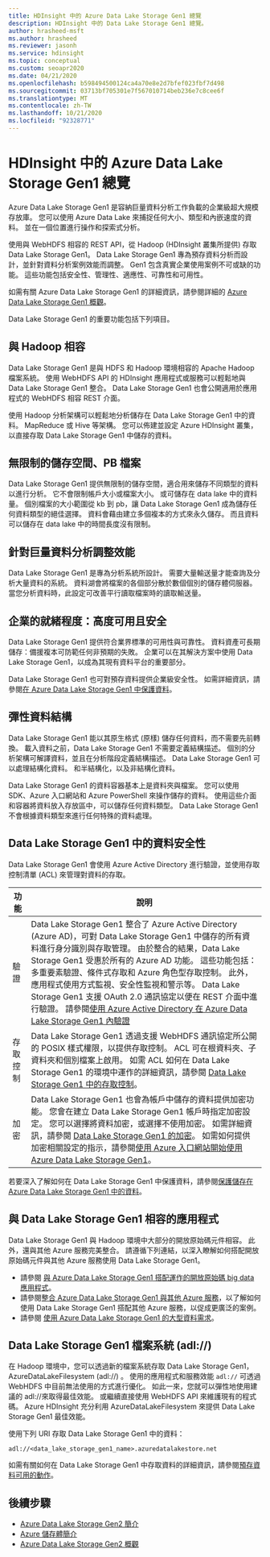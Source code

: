 ```yaml
---
title: HDInsight 中的 Azure Data Lake Storage Gen1 總覽
description: HDInsight 中的 Data Lake Storage Gen1 總覽。
author: hrasheed-msft
ms.author: hrasheed
ms.reviewer: jasonh
ms.service: hdinsight
ms.topic: conceptual
ms.custom: seoapr2020
ms.date: 04/21/2020
ms.openlocfilehash: b598494500124ca4a70e8e2d7bfef023fbf7d498
ms.sourcegitcommit: 03713bf705301e7f567010714beb236e7c8cee6f
ms.translationtype: MT
ms.contentlocale: zh-TW
ms.lasthandoff: 10/21/2020
ms.locfileid: "92328771"
---
```

# <a name="azure-data-lake-storage-gen1-overview-in-hdinsight"></a>HDInsight 中的 Azure Data Lake Storage Gen1 總覽

Azure Data Lake Storage Gen1 是容納巨量資料分析工作負載的企業級超大規模存放庫。 您可以使用 Azure Data Lake 來捕捉任何大小、類型和內嵌速度的資料。 並在一個位置進行操作和探索式分析。

使用與 WebHDFS 相容的 REST API，從 Hadoop (HDInsight 叢集所提供) 存取 Data Lake Storage Gen1。 Data Lake Storage Gen1 專為預存資料分析而設計，並針對資料分析案例效能而調整。 Gen1 包含真實企業使用案例不可或缺的功能。 這些功能包括安全性、管理性、適應性、可靠性和可用性。

如需有關 Azure Data Lake Storage Gen1 的詳細資訊，請參閱詳細的 [Azure Data Lake Storage Gen1 概觀](../data-lake-store/data-lake-store-overview.md)。

Data Lake Storage Gen1 的重要功能包括下列項目。

## <a name="compatibility-with-hadoop"></a>與 Hadoop 相容

Data Lake Storage Gen1 是與 HDFS 和 Hadoop 環境相容的 Apache Hadoop 檔案系統。  使用 WebHDFS API 的 HDInsight 應用程式或服務可以輕鬆地與 Data Lake Storage Gen1 整合。 Data Lake Storage Gen1 也會公開適用於應用程式的 WebHDFS 相容 REST 介面。

使用 Hadoop 分析架構可以輕鬆地分析儲存在 Data Lake Storage Gen1 中的資料。 MapReduce 或 Hive 等架構。 您可以佈建並設定 Azure HDInsight 叢集，以直接存取 Data Lake Storage Gen1 中儲存的資料。

## <a name="unlimited-storage-petabyte-files"></a>無限制的儲存空間、PB 檔案

Data Lake Storage Gen1 提供無限制的儲存空間，適合用來儲存不同類型的資料以進行分析。 它不會限制帳戶大小或檔案大小。 或可儲存在 data lake 中的資料量。 個別檔案的大小範圍從 kb 到 pb，讓 Data Lake Storage Gen1 成為儲存任何資料類型的絕佳選擇。 資料會藉由建立多個複本的方式來永久儲存。 而且資料可以儲存在 data lake 中的時間長度沒有限制。

## <a name="performance-tuning-for-big-data-analytics"></a>針對巨量資料分析調整效能

Data Lake Storage Gen1 是專為分析系統所設計。 需要大量輸送量才能查詢及分析大量資料的系統。 資料湖會將檔案的各個部分散於數個個別的儲存體伺服器。 當您分析資料時，此設定可改善平行讀取檔案時的讀取輸送量。

## <a name="readiness-for-enterprise-highly-available-and-secure"></a>企業的就緒程度：高度可用且安全

Data Lake Storage Gen1 提供符合業界標準的可用性與可靠性。 資料資產可長期儲存：備援複本可防範任何非預期的失敗。 企業可以在其解決方案中使用 Data Lake Storage Gen1，以成為其現有資料平台的重要部分。

Data Lake Storage Gen1 也可對預存資料提供企業級安全性。 如需詳細資訊，請參閱[在 Azure Data Lake Storage Gen1 中保護資料](#data-security-in-data-lake-storage-gen1)。

## <a name="flexible-data-structures"></a>彈性資料結構

Data Lake Storage Gen1 能以其原生格式 (原樣) 儲存任何資料，而不需要先前轉換。 載入資料之前，Data Lake Storage Gen1 不需要定義結構描述。 個別的分析架構可解譯資料，並且在分析階段定義結構描述。 Data Lake Storage Gen1 可以處理結構化資料。 和半結構化，以及非結構化資料。

Data Lake Storage Gen1 的資料容器基本上是資料夾與檔案。 您可以使用 SDK、Azure 入口網站和 Azure PowerShell 來操作儲存的資料。 使用這些介面和容器將資料放入存放區中，可以儲存任何資料類型。 Data Lake Storage Gen1 不會根據資料類型來進行任何特殊的資料處理。

## <a name="data-security-in-data-lake-storage-gen1"></a>Data Lake Storage Gen1 中的資料安全性

Data Lake Storage Gen1 會使用 Azure Active Directory 進行驗證，並使用存取控制清單 (ACL) 來管理對資料的存取。

| **功能** | **說明** |
| --- | --- |
| 驗證 |Data Lake Storage Gen1 整合了 Azure Active Directory (Azure AD)，可對 Data Lake Storage Gen1 中儲存的所有資料進行身分識別與存取管理。 由於整合的結果，Data Lake Storage Gen1 受惠於所有的 Azure AD 功能。 這些功能包括：多重要素驗證、條件式存取和 Azure 角色型存取控制。 此外，應用程式使用方式監視、安全性監視和警示等。 Data Lake Storage Gen1 支援 OAuth 2.0 通訊協定以便在 REST 介面中進行驗證。 請參閱[使用 Azure Active Directory 在 Azure Data Lake Storage Gen1 內驗證](../data-lake-store/data-lakes-store-authentication-using-azure-active-directory.md)|
| 存取控制 |Data Lake Storage Gen1 透過支援 WebHDFS 通訊協定所公開的 POSIX 樣式權限，以提供存取控制。 ACL 可在根資料夾、子資料夾和個別檔案上啟用。 如需 ACL 如何在 Data Lake Storage Gen1 的環境中運作的詳細資訊，請參閱 [Data Lake Storage Gen1 中的存取控制](../data-lake-store/data-lake-store-access-control.md)。 |
| 加密 |Data Lake Storage Gen1 也會為帳戶中儲存的資料提供加密功能。 您會在建立 Data Lake Storage Gen1 帳戶時指定加密設定。 您可以選擇將資料加密，或選擇不使用加密。 如需詳細資訊，請參閱 [Data Lake Storage Gen1 的加密](../data-lake-store/data-lake-store-encryption.md)。 如需如何提供加密相關設定的指示，請參閱[使用 Azure 入口網站開始使用 Azure Data Lake Storage Gen1](../data-lake-store/data-lake-store-get-started-portal.md)。 |

若要深入了解如何在 Data Lake Storage Gen1 中保護資料，請參閱[保護儲存在 Azure Data Lake Storage Gen1 中的資料](../data-lake-store/data-lake-store-secure-data.md)。

## <a name="applications-that-are-compatible-with-data-lake-storage-gen1"></a>與 Data Lake Storage Gen1 相容的應用程式

Data Lake Storage Gen1 與 Hadoop 環境中大部分的開放原始碼元件相容。 此外，還與其他 Azure 服務完美整合。  請遵循下列連結，以深入瞭解如何搭配開放原始碼元件與其他 Azure 服務使用 Data Lake Storage Gen1。

* 請參閱 [與 Azure Data Lake Storage Gen1 搭配運作的開放原始碼 big data 應用程式](../data-lake-store/data-lake-store-compatible-oss-other-applications.md)。
* 請參閱[整合 Azure Data Lake Storage Gen1 與其他 Azure 服務](../data-lake-store/data-lake-store-integrate-with-other-services.md)，以了解如何使用 Data Lake Storage Gen1 搭配其他 Azure 服務，以促成更廣泛的案例。
* 請參閱 [使用 Azure Data Lake Storage Gen1 的大型資料需求](../data-lake-store/data-lake-store-data-scenarios.md)。

## <a name="data-lake-storage-gen1-file-system-adl"></a>Data Lake Storage Gen1 檔案系統 (adl://)

在 Hadoop 環境中，您可以透過新的檔案系統存取 Data Lake Storage Gen1，AzureDataLakeFilesystem (adl://) 。 使用的應用程式和服務效能 `adl://` 可透過 WebHDFS 中目前無法使用的方式進行優化。 如此一來，您就可以彈性地使用建議的 adl://來取得最佳效能。 或繼續直接使用 WebHDFS API 來維護現有的程式碼。 Azure HDInsight 充分利用 AzureDataLakeFilesystem 來提供 Data Lake Storage Gen1 最佳效能。

使用下列 URI 存取 Data Lake Storage Gen1 中的資料：

`adl://<data_lake_storage_gen1_name>.azuredatalakestore.net`

如需有關如何在 Data Lake Storage Gen1 中存取資料的詳細資訊，請參閱[預存資料可用的動作](../data-lake-store/data-lake-store-get-started-portal.md#properties)。

## <a name="next-steps"></a>後續步驟

* [Azure Data Lake Storage Gen2 簡介](../storage/blobs/data-lake-storage-introduction.md)
* [Azure 儲存體簡介](../storage/common/storage-introduction.md)
* [Azure Data Lake Storage Gen2 概觀](./overview-data-lake-storage-gen2.md)